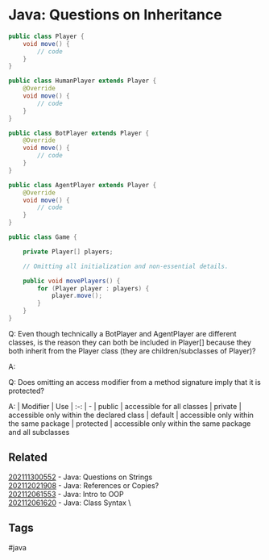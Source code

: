 # Java: Questions on Inheritance
```java
public class Player {
    void move() {
        // code
    }
}

public class HumanPlayer extends Player {
    @Override
    void move() {
        // code
    }
}

public class BotPlayer extends Player {
    @Override
    void move() {
        // code
    }
}

public class AgentPlayer extends Player {
    @Override
    void move() {
        // code
    }
}

public class Game {

    private Player[] players;

    // Omitting all initialization and non-essential details.

    public void movePlayers() {
        for (Player player : players) {
            player.move();
        }
    }
}
```

Q: Even though technically a BotPlayer and AgentPlayer are different classes, is
the reason they can both be included in Player[] because they both inherit from
the Player class (they are children/subclasses of Player)?

A:

Q: Does omitting an access modifier from a method signature imply that it is
protected?

A: 
| Modifier  |   Use
|   :-:     |   -
|   public  |   accessible for all classes
|   private |   accessible only within the declared class
|   default |   accessible only within the same package
| protected |   accessible only within the same package and all subclasses

## Related
[202111300552](../202111300552) - Java: Questions on Strings \
[202112021908](../202112021908) - Java: References or Copies? \
[202112061553](../202112061553) - Java: Intro to OOP \
[202112061620](../202112061620) - Java: Class Syntax \


## Tags
#java
